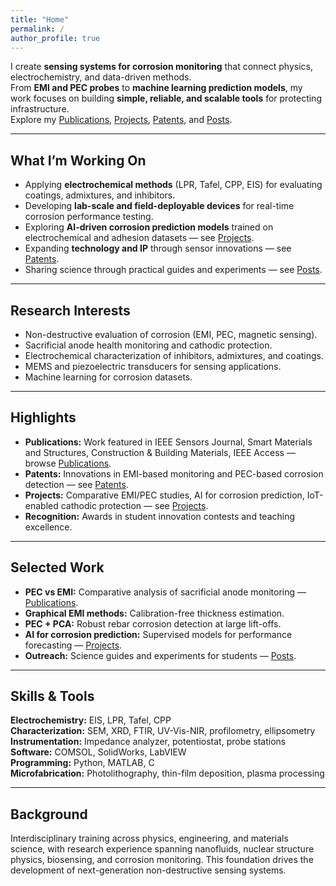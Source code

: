 ```yaml
---
title: "Home"
permalink: /
author_profile: true
---
```


I create **sensing systems for corrosion monitoring** that connect physics, electrochemistry, and data-driven methods.  
From **EMI and PEC probes** to **machine learning prediction models**, my work focuses on building **simple, reliable, and scalable tools** for protecting infrastructure.  
Explore my [Publications](/publications/), [Projects](/projects/), [Patents](/patents/), and [Posts](/posts/).

---

## What I’m Working On
- Applying **electrochemical methods** (LPR, Tafel, CPP, EIS) for evaluating coatings, admixtures, and inhibitors.  
- Developing **lab-scale and field-deployable devices** for real-time corrosion performance testing.  
- Exploring **AI-driven corrosion prediction models** trained on electrochemical and adhesion datasets — see [Projects](/projects/).  
- Expanding **technology and IP** through sensor innovations — see [Patents](/patents/).  
- Sharing science through practical guides and experiments — see [Posts](/posts/).  

---

## Research Interests
- Non-destructive evaluation of corrosion (EMI, PEC, magnetic sensing).  
- Sacrificial anode health monitoring and cathodic protection.  
- Electrochemical characterization of inhibitors, admixtures, and coatings.  
- MEMS and piezoelectric transducers for sensing applications.  
- Machine learning for corrosion datasets.  

---

## Highlights
- **Publications:** Work featured in IEEE Sensors Journal, Smart Materials and Structures, Construction & Building Materials, IEEE Access — browse [Publications](/publications/).  
- **Patents:** Innovations in EMI-based monitoring and PEC-based corrosion detection — see [Patents](/patents/).  
- **Projects:** Comparative EMI/PEC studies, AI for corrosion prediction, IoT-enabled cathodic protection — see [Projects](/projects/).  
- **Recognition:** Awards in student innovation contests and teaching excellence.  

---

## Selected Work
- **PEC vs EMI:** Comparative analysis of sacrificial anode monitoring — [Publications](/publications/).  
- **Graphical EMI methods:** Calibration-free thickness estimation.  
- **PEC + PCA:** Robust rebar corrosion detection at large lift-offs.  
- **AI for corrosion prediction:** Supervised models for performance forecasting — [Projects](/projects/).  
- **Outreach:** Science guides and experiments for students — [Posts](/posts/).  

---

## Skills & Tools
**Electrochemistry:** EIS, LPR, Tafel, CPP  
**Characterization:** SEM, XRD, FTIR, UV-Vis-NIR, profilometry, ellipsometry  
**Instrumentation:** Impedance analyzer, potentiostat, probe stations  
**Software:** COMSOL, SolidWorks, LabVIEW  
**Programming:** Python, MATLAB, C  
**Microfabrication:** Photolithography, thin-film deposition, plasma processing  

---

## Background
Interdisciplinary training across physics, engineering, and materials science, with research experience spanning nanofluids, nuclear structure physics, biosensing, and corrosion monitoring. This foundation drives the development of next-generation non-destructive sensing systems.  
